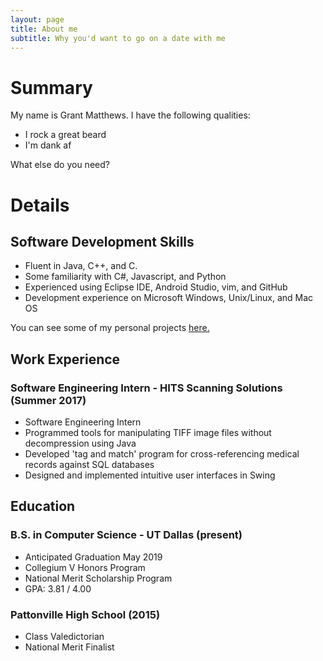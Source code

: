 ```yaml
---
layout: page
title: About me
subtitle: Why you'd want to go on a date with me
---
```

# Summary

My name is Grant Matthews. I have the following qualities:

- I rock a great beard
- I'm dank af

What else do you need?

# Details

## <i class="fa fa-code" aria-hidden="true"></i> Software Development Skills
- Fluent in Java, C++, and C.
- Some familiarity with C#, Javascript, and Python 
- Experienced using Eclipse IDE, Android Studio, vim, and GitHub
- Development experience on Microsoft Windows, Unix/Linux, and Mac OS

You can see some of my personal projects [here.](http://grantmatthews.me/)

## <i class="fa fa-briefcase" aria-hidden="true"></i> Work Experience
### Software Engineering Intern - HITS Scanning Solutions (Summer 2017)
- Software Engineering Intern
- Programmed tools for manipulating TIFF image files without decompression using Java 
- Developed 'tag and match' program for cross-referencing medical records against SQL databases  
- Designed and implemented intuitive user interfaces in Swing

## <i class="fa fa-graduation-cap" aria-hidden="true"></i> Education

### B.S. in Computer Science - UT Dallas (present)
- Anticipated Graduation May 2019 
- Collegium V Honors Program
- National Merit Scholarship Program 
- GPA: 3.81 / 4.00

### Pattonville High School (2015)
- Class Valedictorian 
- National Merit Finalist
